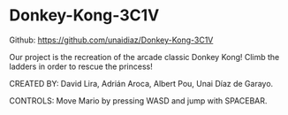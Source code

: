 # Donkey-Kong-3C1V

Github: https://github.com/unaidiaz/Donkey-Kong-3C1V

Our project is the recreation of the arcade classic Donkey Kong!
Climb the ladders in order to rescue the princess! 

CREATED BY:
David Lira, Adrián Aroca, Albert Pou, Unai Díaz de Garayo.

CONTROLS:
Move Mario by pressing WASD and jump with SPACEBAR.

